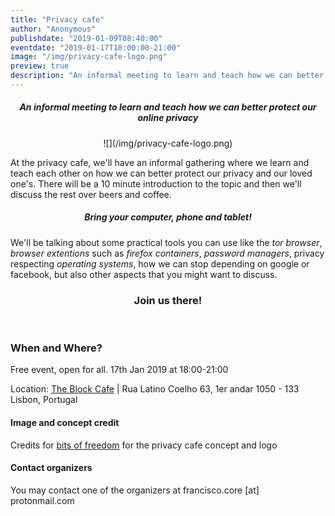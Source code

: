 ```yaml
---
title: "Privacy cafe"
author: "Anonymous"
publishdate: "2019-01-09T08:40:00"
eventdate: "2019-01-17T18:00:00-21:00"
image: "/img/privacy-cafe-logo.png"
preview: true
description: "An informal meeting to learn and teach how we can better protect our online privacy"
---
```


##### <center>**An informal meeting to learn and teach how we can better protect our online privacy**</center>

<center>![](/img/privacy-cafe-logo.png)</center>

At the privacy cafe, we'll have an informal gathering where we learn and teach each other on how we can better protect our privacy and our loved one's. There will be a 10 minute introduction to the topic and then we'll discuss the rest over beers and coffee.

##### <center>**Bring your computer, phone and tablet!**</center>


We'll be talking about some practical tools you can use like the *tor browser*, *browser extentions* such as *firefox containers*, *password managers*, privacy respecting *operating systems*, how we can stop depending on google or facebook, but also other aspects that you might want to discuss.


### <center>**Join us there!**</center>
<br>

### When and Where?

Free event, open for all. 17th Jan 2019 at 18:00-21:00

Location: [The Block Cafe](http://theblock.cafe/) |  Rua Latino Coelho 63, 1er andar 1050 - 133 Lisbon, Portugal



#### Image and concept credit

Credits for [bits of freedom](https://bof.nl) for the privacy cafe concept and logo



#### Contact organizers

You may contact one of the organizers at francisco.core [at] protonmail.com
